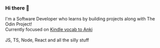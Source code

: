 ### Hi there 👋

I'm a Software Developer who learns by building projects along with The Odin Project!<br>
Currently focused on [Kindle vocab to Anki](https://github.com/hebiscus/KindleVocabToAnki) <br><br>
JS, TS, Node, React and all the silly stuff
